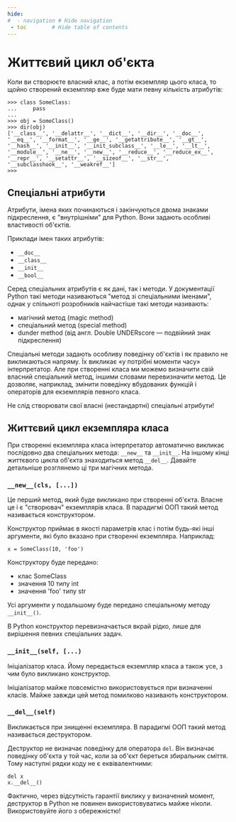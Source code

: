 ```yaml
---
hide:
#  - navigation # Hide navigation
 - toc        # Hide table of contents
---
```


# Життєвий цикл об'єкта

Коли ви створюєте власний клас, а потім екземпляр цього класа, 
то щойно створений екземпляр вже буде мати певну кількість атрибутів:

	>>> class SomeClass:
	...     pass
	...
	>>> obj = SomeClass()
	>>> dir(obj)
	['__class__', '__delattr__', '__dict__', '__dir__', '__doc__', '__eq__', '__format__', '__ge__', '__getattribute__', '__gt__', '__hash__', '__init__', '__init_subclass__', '__le__', '__lt__', '__module__', '__ne__', '__new__', '__reduce__', '__reduce_ex__', '__repr__', '__setattr__', '__sizeof__', '__str__', '__subclasshook__', '__weakref__']
	>>>


## Спеціальні атрибути

Атрибути, імена яких починаються і закінчуються двома знаками підкреслення, 
є "внутрішніми" для Python. 
Вони задають особливі властивості об'єктів. 

Приклади імен таких атрибутів:

- `__doc__`
- `__class__`
- `__init__`
- `__bool__`


Серед спеціальних атрибутів є як дані, так і методи. 
У документації Python такі методи називаються "метод зі спеціальними іменами", 
однак у спільноті розробників найчастіше такі методи називають: 

- магічний метод (magic method) 
- спеціальний метод (special method) 
- dunder method (від англ. Double UNDERscore — подвійний знак підкреслення)

Спеціальні методи задають особливу поведінку об'єктів і як правило не викликаються напряму. 
Їх викликає «у потрібні моменти часу» інтерпретатор. 
Але при створенні класа ми можемо визначити свій власний спеціальний метод, іншими словами перевизначити метод. Це дозволяє, наприклад, змінити поведінку вбудованих функцій і операторів для екземплярів певного класа. 

Не слід створювати свої власні (нестандартні) спеціальні атрибути!

## Життєвий цикл екземпляра класа

При створенні екземпляра класа інтерпретатор автоматично викликає послідовно два спеціальних метода: 
`__new__` та `__init__`. 
На іншому кінці життєвого цикла об'єкта знаходиться метод `__del__`. 
Давайте детальніше розглянемо ці три магічних метода. 

### `__new__(cls, [...])`

Це перший метод, який буде викликано при створенні об'єкта. 
Власне це і є "створювач" екземплярів класа. 
В парадигмі ООП такий метод називається конструктором. 

Конструктор приймає в якості параметрів клас і потім будь-які інші аргументи, 
які було вказано при створенні екземпляра. 
Наприклад:

	x = SomeClass(10, 'foo')
	
Конструктору буде передано: 

- клас SomeClass
- значення 10 типу int
- значення 'foo' типу str

Усі аргументи у подальшому буде передано спеціальному методу `__init__()`. 

В Python конструктор перевизначається вкрай рідко, лише для вирішення певних спеціальних задач. 

### `__init__(self, [...)`

Ініціалізатор класа. 
Йому передається екземпляр класа а також усе, з чим було викликано конструктор. 

Ініціалізатор майже повсемістно використовується при визначенні класів. 
Майже завжди цей метод помилково називають конструктором. 

### `__del__(self)`

Викликається при знищенні екземпляра. 
В парадигмі ООП такий метод називається деструктором. 

Деструктор не визначає поведінку для оператора `del`. 
Він визначає поведінку об'єкта у той час, коли за об'єкт береться збиральник сміття. 
Тому наступні рядки коду не є еквівалентними: 

	del x
	x.__del__()

<!--
Це може бути доволі зручно для об'єктів, які можуть потребувати додаткових "чисток" під час видалення, наприклад сокети чи файлові об'єкти. 
Однак пам'ятайте, що `del` не може слугувати заміною для хороших програмістських практик. 
Завжди завершуйте з'єднання, якщо закінчили з нми працювати і так далі! 
-->
Фактично, через відсутність гарантії виклику у визначений момент, 
деструктор в Python не повинен використовуватись майже ніколи. 
Використовуйте його з обережністю! 

